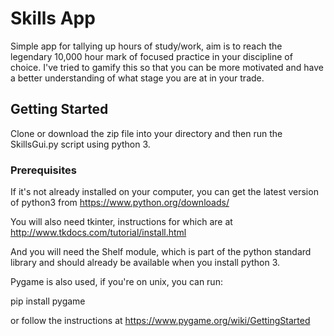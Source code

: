 # Skills App

Simple app for tallying up hours of study/work, aim is to reach the legendary 10,000 hour mark of focused practice in your discipline of choice. I've tried to gamify this so that you can be more motivated and have a better understanding of what stage you are at in your trade.

## Getting Started

Clone or download the zip file into your directory and then run the SkillsGui.py script using python 3.

### Prerequisites

If it's not already installed on your computer, you can get the latest version of python3 from https://www.python.org/downloads/

You will also need tkinter, instructions for which are at http://www.tkdocs.com/tutorial/install.html

And you will need the Shelf module, which is part of the python standard library and should already be available when you install python 3.

Pygame is also used, if you're on unix, you can run:

pip install pygame

or follow the instructions at https://www.pygame.org/wiki/GettingStarted
